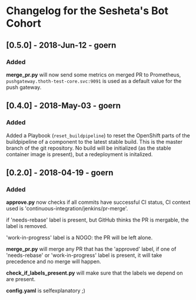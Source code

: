 # Changelog for the Sesheta's Bot Cohort

## [0.5.0] - 2018-Jun-12 - goern

### Added

**merge_pr.py** will now send some metrics on merged PR to Prometheus, `pushgateway.thoth-test-core.svc:9091` is used as a default value for the push gateway.

## [0.4.0] - 2018-May-03 - goern

### Added

Added a Playbook (`reset_buildpipeline`) to reset the OpenShift parts of the buildpipeline of a component to the latest stable build. This is the master branch of the git repository. No build will be initialized (as the stable container image is present), but a redeployment is initalized.

## [0.2.0] - 2018-04-19 - goern

### Added

**approve.py** now checks if all commits have successful CI status, CI context used is 'continuous-integration/jenkins/pr-merge'.

if 'needs-rebase' label is present, but GitHub thinks the PR is mergable, the label is removed.

'work-in-progress' label is a NOGO: the PR will be left alone.

**merge_pr.py** will merge any PR that has the 'approved' label, if one of 'needs-rebase' or 'work-in-progress' label is present, it will take precedence and no merge will happen.

**check_if_labels_present.py** will make sure that the labels we depend on are present.

**config.yaml** is selfexplanatory ;)